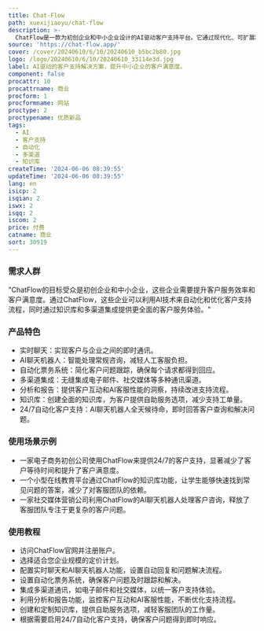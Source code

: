 ```yaml
---
title: Chat-Flow
path: xuexijiaoyu/chat-flow
description: >-
  ChatFlow是一款为初创企业和中小企业设计的AI驱动客户支持平台。它通过现代化、可扩展和智能的解决方案，帮助企业构建客户满意度。主要功能包括实时聊天、AI驱动的聊天机器人、自动化票务系统、多渠道集成、分析和报告以及知识库。ChatFlow的AI聊天机器人能够处理常规咨询，释放人工客服处理更复杂的任务。此外，它还提供24/7的自动化客户支持，无需等待，即时解决客户问题。
source: 'https://chat-flow.app/'
cover: /cover/20240610/6/10/20240610_b5bc2b80.jpg
logo: /logo/20240610/6/10/20240610_33114e3d.jpg
label: AI驱动的客户支持解决方案，提升中小企业的客户满意度。
component: false
procattr: 10
procattrname: 商业
procform: 1
procformname: 网站
proctype: 2
proctypename: 优质新品
tags:
  - AI
  - 客户支持
  - 自动化
  - 多渠道
  - 知识库
createTime: '2024-06-06 08:39:55'
updateTime: '2024-06-06 08:39:55'
lang: en
isicp: 2
isqian: 2
iswx: 2
isqq: 2
iscom: 2
price: 付费
catname: 商业
sort: 30919
---
```




### 需求人群
"ChatFlow的目标受众是初创企业和中小企业，这些企业需要提升客户服务效率和客户满意度。通过ChatFlow，这些企业可以利用AI技术来自动化和优化客户支持流程，同时通过知识库和多渠道集成提供更全面的客户服务体验。"

### 产品特色
* 实时聊天：实现客户与企业之间的即时通讯。
* AI聊天机器人：智能处理常规咨询，减轻人工客服负担。
* 自动化票务系统：简化客户问题跟踪，确保每个请求都得到回应。
* 多渠道集成：无缝集成电子邮件、社交媒体等多种通讯渠道。
* 分析和报告：提供客户互动和AI客服性能的洞察，持续改进支持流程。
* 知识库：创建全面的知识库，为客户提供自助服务选项，减少支持工单量。
* 24/7自动化客户支持：AI聊天机器人全天候待命，即时回答客户查询和解决问题。

### 使用场景示例
* 一家电子商务初创公司使用ChatFlow来提供24/7的客户支持，显著减少了客户等待时间和提升了客户满意度。
* 一个小型在线教育平台通过ChatFlow的知识库功能，让学生能够快速找到常见问题的答案，减少了对客服团队的依赖。
* 一家社交媒体营销公司利用ChatFlow的AI聊天机器人处理客户咨询，释放了客服团队专注于更复杂的客户问题。

### 使用教程
* 访问ChatFlow官网并注册账户。
* 选择适合您企业规模的定价计划。
* 配置实时聊天和AI聊天机器人功能，设置自动回复和问题解决流程。
* 设置自动化票务系统，确保客户问题及时跟踪和解决。
* 集成多渠道通讯，如电子邮件和社交媒体，以统一客户支持体验。
* 利用分析和报告功能，监控客户互动和AI客服性能，不断优化支持流程。
* 创建和定制知识库，提供自助服务选项，减轻客服团队的工作量。
* 根据需要启用24/7自动化客户支持，确保客户问题得到即时响应。

  
